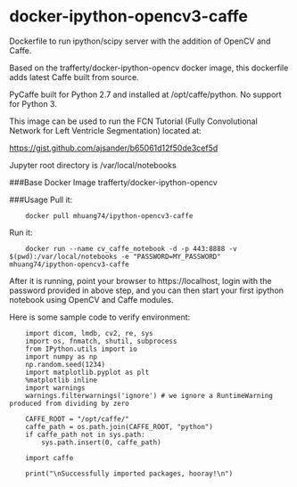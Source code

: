 # docker-ipython-opencv3-caffe

Dockerfile to run ipython/scipy server with the addition of OpenCV and Caffe.

Based on the trafferty/docker-ipython-opencv docker image, this dockerfile adds latest Caffe built from source.

PyCaffe built for Python 2.7 and installed at /opt/caffe/python. No support for Python 3.

This image can be used to run the FCN Tutorial (Fully Convolutional Network for Left Ventricle Segmentation) located at:

https://gist.github.com/ajsander/b65061d12f50de3cef5d

Jupyter root directory is /var/local/notebooks

###Base Docker Image
trafferty/docker-ipython-opencv

###Usage
Pull it:
```
    docker pull mhuang74/ipython-opencv3-caffe
```
Run it:
```
    docker run --name cv_caffe_notebook -d -p 443:8888 -v $(pwd):/var/local/notebooks -e "PASSWORD=MY_PASSWORD"  mhuang74/ipython-opencv3-caffe
```
After it is running, point your browser to https://localhost, login with the password provided in above step, and you can then start your first ipython notebook using  OpenCV and Caffe modules.  

Here is some sample code to verify environment:

```
	import dicom, lmdb, cv2, re, sys
	import os, fnmatch, shutil, subprocess
	from IPython.utils import io
	import numpy as np
	np.random.seed(1234)
	import matplotlib.pyplot as plt
	%matplotlib inline
	import warnings
	warnings.filterwarnings('ignore') # we ignore a RuntimeWarning produced from dividing by zero

	CAFFE_ROOT = "/opt/caffe/"
	caffe_path = os.path.join(CAFFE_ROOT, "python")
	if caffe_path not in sys.path:
	    sys.path.insert(0, caffe_path)

	import caffe

	print("\nSuccessfully imported packages, hooray!\n")
```


